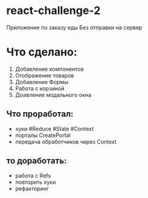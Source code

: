 # react-challenge-2
Приложение по заказу еды
Без отправки на сервер
# Что сделано:
1. Добавление компонентов
2. Отображение товаров
3. Добавление Формы
4. Работа с корзиной
5. Доавление модального окна
## Что проработал:
- хуки #Reduce #State #Context
- порталы CreatePortal
- передача обработчиков через Context
## то доработать:
- работа с Refs
- повторить хуки
- рефакторинг
